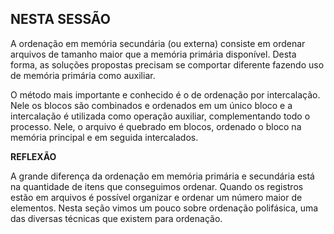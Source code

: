 ## NESTA SESSÃO

A ordenação em memória secundária (ou externa) consiste em ordenar arquivos de tamanho maior que a memória primária disponível. Desta forma, as soluções propostas precisam se comportar diferente fazendo uso de memória primária como auxiliar.

O método mais importante e conhecido é o de ordenação por intercalação. Nele os blocos são combinados e ordenados em um único bloco e a intercalação é utilizada como operação auxiliar, complementando todo o processo. Nele, o arquivo é quebrado em blocos, ordenado o bloco na memória principal e em seguida intercalados.

**REFLEXÃO**

A grande diferença da ordenação em memória primária e secundária está na quantidade de itens que conseguimos ordenar. Quando os registros estão em arquivos é possível organizar e ordenar um número maior de elementos. Nesta seção vimos um pouco sobre ordenação polifásica, uma das diversas técnicas que existem para ordenação.